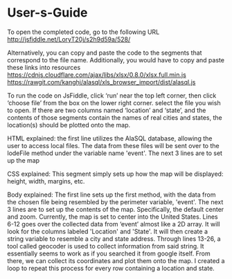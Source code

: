 # User-s-Guide
To open the completed code, go to the following URL
http://jsfiddle.net/LoryT20j/s2h9d59a/528/

Alternatively, you can copy and paste the code to the segments that correspond to the file name. Additionally, you would have to copy and paste these links into resources
https://cdnjs.cloudflare.com/ajax/libs/xlsx/0.8.0/xlsx.full.min.js
https://rawgit.com/kanghj/alasql/xls_browser_import/dist/alasql.js

To run the code on JsFiddle, click ‘run’ near the top left corner, then click ‘choose file’ from the box on the lower right corner. select the file you wish to open. If there are two columns named ‘location’ and ‘state’, and the contents of those segments contain the names of real cities and states, the location(s) should be plotted onto the map.

HTML explained:
the first line utilizes the AlaSQL database, allowing the user to access local files. The data from these files will be sent over to the lodeFile method under the variable name 'event'. The next 3 lines are to set up the map

CSS explained:
This segment simply sets up how the map will be displayed: height, width, margins, etc.

Body explained:
The first line sets up the first method, with the data from the chosen file being resembled by the perimeter variable, 'event'. The next 3 lines are to set up the contents of the map. Specifically, the default center and zoom. Currently, the map is set to center into the United States. Lines 6-12 goes over the collected data from ‘event’ almost like a 2D array. It will look for the columns labeled 'Location' and 'State'. It will then create a string variable to resemble a city and state address. Through lines 13-26, a tool called geocoder is used to collect information from said string. It essentially seems to work as if you searched it from google itself. From there, we can collect its coordinates and plot them onto the map. I created a loop to repeat this process for every row containing a location and state.
